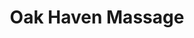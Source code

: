 ---
title: "Oak Haven Massage"
url: /san-antonio/oak-haven-massage-broadway-suite-101/
shop: Massage
---